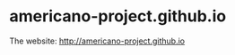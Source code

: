 americano-project.github.io
===========================

The website: http://americano-project.github.io
